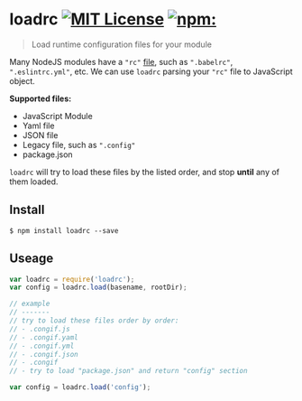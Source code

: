 # loadrc [![MIT License](https://img.shields.io/badge/license-MIT_License-green.svg?style=flat-square)](https://github.com/bubkoo/loadrc/blob/master/LICENSE) [![npm:](https://img.shields.io/npm/v/loadrc.svg?style=flat-square)](https://www.npmjs.com/packages/loadrc)


> Load runtime configuration files for your module


Many NodeJS modules have a `"rc"` [file](http://stackoverflow.com/questions/11030552/what-does-rc-mean-in-dot-files), such as `".babelrc"`, `".eslintrc.yml"`, etc. We can use `loadrc` parsing your `"rc"` file to JavaScript object.

**Supported files:**

- JavaScript Module
- Yaml file
- JSON file
- Legacy file, such as `".config"`
- package.json


`loadrc` will try to load these files by the listed order, and stop **until** any of them loaded.

 
## Install

```
$ npm install loadrc --save
```

## Useage

```js
var loadrc = require('loadrc');
var config = loadrc.load(basename, rootDir);

// example
// -------
// try to load these files order by order: 
// - .congif.js
// - .congif.yaml
// - .congif.yml
// - .congif.json
// - .congif
// - try to load "package.json" and return "config" section

var config = loadrc.load('config');
```

